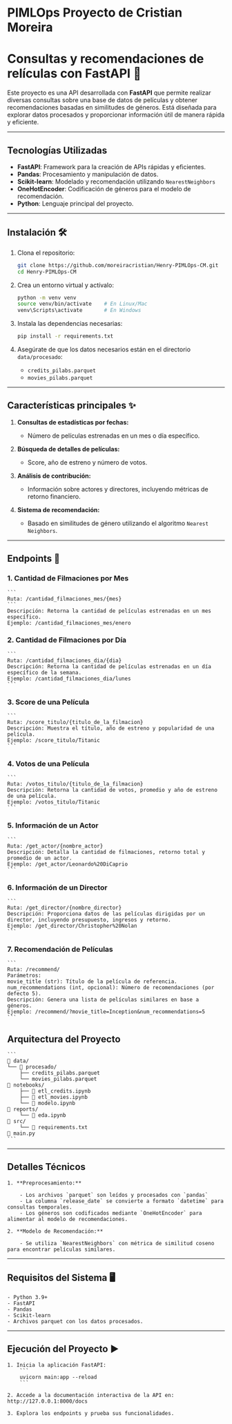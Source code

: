 # PIMLOps Proyecto de Cristian Moreira
# Consultas y recomendaciones de relículas con FastAPI 🎥

Este proyecto es una API desarrollada con **FastAPI** que permite realizar diversas consultas sobre una base de datos de películas y obtener recomendaciones basadas en similitudes de géneros. Está diseñada para explorar datos procesados y proporcionar información útil de manera rápida y eficiente.

---

## Tecnologías Utilizadas

- **FastAPI**: Framework para la creación de APIs rápidas y eficientes.
- **Pandas**: Procesamiento y manipulación de datos.
- **Scikit-learn**: Modelado y recomendación utilizando `NearestNeighbors`
- **OneHotEncoder**: Codificación de géneros para el modelo de recomendación.
- **Python**: Lenguaje principal del proyecto.

---

## Instalación 🛠️

1. Clona el repositorio:
    ```bash
    git clone https://github.com/moreiracristian/Henry-PIMLOps-CM.git
    cd Henry-PIMLOps-CM
    ```

2. Crea un entorno virtual y actívalo:
    ```bash
    python -m venv venv
    source venv/bin/activate    # En Linux/Mac
    venv\Scripts\activate       # En Windows
    ```

3. Instala las dependencias necesarias:
    ```bash
    pip install -r requirements.txt
    ```

4. Asegúrate de que los datos necesarios están en el directorio `data/procesado`:
   - `credits_pilabs.parquet`
   - `movies_pilabs.parquet`

---

## Características principales ✨

1. **Consultas de estadísticas por fechas:**
   - Número de películas estrenadas en un mes o día específico.
   
2. **Búsqueda de detalles de películas:**
   - Score, año de estreno y número de votos.

3. **Análisis de contribución:**
   - Información sobre actores y directores, incluyendo métricas de retorno financiero.

4. **Sistema de recomendación:**
   - Basado en similitudes de género utilizando el algoritmo `Nearest Neighbors`.

---

## Endpoints 🚀

### 1. **Cantidad de Filmaciones por Mes**
    ```
    Ruta: /cantidad_filmaciones_mes/{mes}
    ```
    Descripción: Retorna la cantidad de películas estrenadas en un mes específico.
    Ejemplo: /cantidad_filmaciones_mes/enero

### 2. **Cantidad de Filmaciones por Día**
    ```
    Ruta: /cantidad_filmaciones_dia/{dia}
    Descripción: Retorna la cantidad de películas estrenadas en un día específico de la semana.
    Ejemplo: /cantidad_filmaciones_dia/lunes
    ```

### 3. **Score de una Película**
    ```
    Ruta: /score_titulo/{titulo_de_la_filmacion}
    Descripción: Muestra el título, año de estreno y popularidad de una película.
    Ejemplo: /score_titulo/Titanic
    ```

### 4. **Votos de una Película**
    ```
    Ruta: /votos_titulo/{titulo_de_la_filmacion}
    Descripción: Retorna la cantidad de votos, promedio y año de estreno de una película.
    Ejemplo: /votos_titulo/Titanic
    ```

### 5. **Información de un Actor**
    ```
    Ruta: /get_actor/{nombre_actor}
    Descripción: Detalla la cantidad de filmaciones, retorno total y promedio de un actor.
    Ejemplo: /get_actor/Leonardo%20DiCaprio
    ```

### 6. **Información de un Director**
    ```
    Ruta: /get_director/{nombre_director}
    Descripción: Proporciona datos de las películas dirigidas por un director, incluyendo presupuesto, ingresos y retorno.
    Ejemplo: /get_director/Christopher%20Nolan
    ```

### 7. **Recomendación de Películas**
    ```
    Ruta: /recommend/
    Parámetros:
    movie_title (str): Título de la película de referencia.
    num_recommendations (int, opcional): Número de recomendaciones (por defecto 5).
    Descripción: Genera una lista de películas similares en base a géneros.
    Ejemplo: /recommend/?movie_title=Inception&num_recommendations=5
    ```

## Arquitectura del Proyecto
    ```
    📁 data/
    └── 📁 procesado/
        ├── credits_pilabs.parquet
        └── movies_pilabs.parquet
    📁 notebooks/
        ├── 📄 etl_credits.ipynb
        ├── 📄 etl_movies.ipynb
        └── 📄 modelo.ipynb
    📁 reports/
        └── 📄 eda.ipynb
    📁 src/
        └── 📄 requirements.txt
    📄 main.py
    ```
---

## Detalles Técnicos

    1. **Preprocesamiento:**

        - Los archivos `parquet` son leídos y procesados con `pandas`
        - La columna `release_date` se convierte a formato `datetime` para consultas temporales.
        - Los géneros son codificados mediante `OneHotEncoder` para alimentar al modelo de recomendaciones.
    
    2. **Modelo de Recomendación:**

        - Se utiliza `NearestNeighbors` con métrica de similitud coseno para encontrar películas similares.

---

## Requisitos del Sistema 🖥️

    - Python 3.9+
    - FastAPI
    - Pandas
    - Scikit-learn
    - Archivos parquet con los datos procesados.

---

## Ejecución del Proyecto ▶️

    1. Inicia la aplicación FastAPI:
        ```
        uvicorn main:app --reload
        ```

    2. Accede a la documentación interactiva de la API en: http://127.0.0.1:8000/docs

    3. Explora los endpoints y prueba sus funcionalidades.

